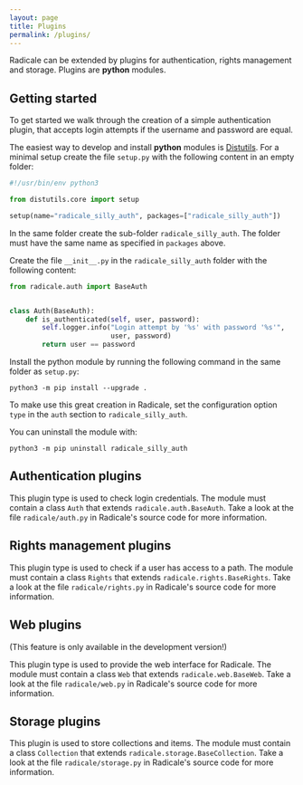 ```yaml
---
layout: page
title: Plugins
permalink: /plugins/
---
```


Radicale can be extended by plugins for authentication, rights management and
storage. Plugins are **python** modules.

## Getting started

To get started we walk through the creation of a simple authentication
plugin, that accepts login attempts if the username and password are equal.

The easiest way to develop and install **python** modules is
[Distutils](https://docs.python.org/3/distutils/setupscript.html).
For a minimal setup create the file `setup.py` with the following content
in an empty folder:

```python
#!/usr/bin/env python3

from distutils.core import setup

setup(name="radicale_silly_auth", packages=["radicale_silly_auth"])
```

In the same folder create the sub-folder `radicale_silly_auth`. The folder
must have the same name as specified in `packages` above.

Create the file `__init__.py` in the `radicale_silly_auth` folder with the
following content:

```python
from radicale.auth import BaseAuth


class Auth(BaseAuth):
    def is_authenticated(self, user, password):
        self.logger.info("Login attempt by '%s' with password '%s'",
                         user, password)
        return user == password
```

Install the python module by running the following command in the same folder
as `setup.py`:
```shell
python3 -m pip install --upgrade .
```

To make use this great creation in Radicale, set the configuration option
`type` in the `auth` section to `radicale_silly_auth`.

You can uninstall the module with:
```shell
python3 -m pip uninstall radicale_silly_auth
```

## Authentication plugins
This plugin type is used to check login credentials.
The module must contain a class `Auth` that extends
`radicale.auth.BaseAuth`. Take a look at the file `radicale/auth.py` in
Radicale's source code for more information.

## Rights management plugins
This plugin type is used to check if a user has access to a path.
The module must contain a class `Rights` that extends
`radicale.rights.BaseRights`. Take a look at the file `radicale/rights.py` in
Radicale's source code for more information.

## Web plugins
(This feature is only available in the development version!)

This plugin type is used to provide the web interface for Radicale.
The module must contain a class `Web` that extends
`radicale.web.BaseWeb`. Take a look at the file `radicale/web.py` in
Radicale's source code for more information.

## Storage plugins
This plugin is used to store collections and items.
The module must contain a class `Collection` that extends
`radicale.storage.BaseCollection`. Take a look at the file `radicale/storage.py`
in Radicale's source code for more information.
